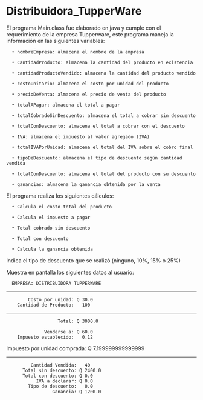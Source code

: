 # Distribuidora_TupperWare

El programa Main.class fue elaborado en java y cumple con el requerimiento de la empresa Tupperware, este programa maneja la información en las siguientes variables:

      •	nombreEmpresa: almacena el nombre de la empresa

      •	CantidadProducto: almacena la cantidad del producto en existencia

      •	cantidadProductoVendido: almacena la cantidad del producto vendido

      •	costoUnitario: almacena el costo por unidad del producto

      •	precioDeVenta: almacena el precio de venta del producto

      •	totalAPagar: almacena el total a pagar

      •	totalCobradoSinDescuento: almacena el total a cobrar sin descuento

      •	totalConDescuento: almacena el total a cobrar con el descuento

      •	IVA: almacena el impuesto al valor agregado (IVA)

      •	totalIVAPorUnidad: almacena el total del IVA sobre el cobro final

      •	tipoDeDescuento: almacena el tipo de descuento según cantidad vendida 

      •	totalConDescuento: almacena el total del producto con su descuento

      •	ganancias: almacena la ganancia obtenida por la venta

El programa realiza los siguientes cálculos:

      •	Calcula el costo total del producto

      •	Calcula el impuesto a pagar

      •	Total cobrado sin descuento

      •	Total con descuento

      •	Calcula la ganancia obtenida

Indica el tipo de descuento que se realizó (ninguno, 10%, 15% o 25%)

Muestra en pantalla los siguientes datos al usuario:

      EMPRESA: DISTRIBUIDORA TUPPERWARE
**********************************************

            Costo por unidad: Q 30.0
        Cantidad de Producto:   100
----------------------------------------------
                       Total: Q 3000.0

                  Venderse a: Q 60.0
        Impuesto establecido:   0.12
 Impuesto por unidad comprada: Q 7.199999999999999

-------------------------------------------------

             Cantidad Vendida:   40
          Total sin descuento: Q 2400.0
          Total con descuento: Q 0.0
               IVA a declarar: Q 0.0
            Tipo de descuento:   0.0
                     Ganancia: Q 1200.0
